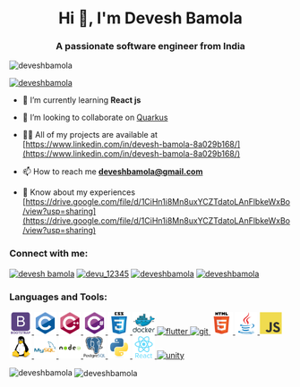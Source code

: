 <h1 align="center">Hi 👋, I'm Devesh Bamola</h1>
<h3 align="center">A passionate software engineer from India</h3>

<p align="left"> <img src="https://komarev.com/ghpvc/?username=deveshbamola&label=Profile%20views&color=0e75b6&style=flat" alt="deveshbamola" /> </p>

<p align="left"> <a href="https://github.com/ryo-ma/github-profile-trophy"><img src="https://github-profile-trophy.vercel.app/?username=deveshbamola" alt="deveshbamola" /></a> </p>

- 🌱 I’m currently learning **React js**

- 👯 I’m looking to collaborate on [Quarkus](https://github.com/quarkusio/quarkus)

- 👨‍💻 All of my projects are available at [https://www.linkedin.com/in/devesh-bamola-8a029b168/](https://www.linkedin.com/in/devesh-bamola-8a029b168/)

- 📫 How to reach me **deveshbamola@gmail.com**

- 📄 Know about my experiences [https://drive.google.com/file/d/1CiHn1i8Mn8uxYCZTdatoLAnFlbkeWxBo/view?usp=sharing](https://drive.google.com/file/d/1CiHn1i8Mn8uxYCZTdatoLAnFlbkeWxBo/view?usp=sharing)

<h3 align="left">Connect with me:</h3>
<p align="left">
<a href="https://linkedin.com/in/devesh bamola" target="blank"><img align="center" src="https://raw.githubusercontent.com/rahuldkjain/github-profile-readme-generator/master/src/images/icons/Social/linked-in-alt.svg" alt="devesh bamola" height="30" width="40" /></a>
<a href="https://www.codechef.com/users/devu_12345" target="blank"><img align="center" src="https://cdn.jsdelivr.net/npm/simple-icons@3.1.0/icons/codechef.svg" alt="devu_12345" height="30" width="40" /></a>
<a href="https://www.hackerrank.com/deveshbamola" target="blank"><img align="center" src="https://raw.githubusercontent.com/rahuldkjain/github-profile-readme-generator/master/src/images/icons/Social/hackerrank.svg" alt="deveshbamola" height="30" width="40" /></a>
<a href="https://www.leetcode.com/deveshbamola" target="blank"><img align="center" src="https://raw.githubusercontent.com/rahuldkjain/github-profile-readme-generator/master/src/images/icons/Social/leet-code.svg" alt="deveshbamola" height="30" width="40" /></a>
</p>

<h3 align="left">Languages and Tools:</h3>
<p align="left"> <a href="https://getbootstrap.com" target="_blank"> <img src="https://raw.githubusercontent.com/devicons/devicon/master/icons/bootstrap/bootstrap-plain-wordmark.svg" alt="bootstrap" width="40" height="40"/> </a> <a href="https://www.cprogramming.com/" target="_blank"> <img src="https://raw.githubusercontent.com/devicons/devicon/master/icons/c/c-original.svg" alt="c" width="40" height="40"/> </a> <a href="https://www.w3schools.com/cpp/" target="_blank"> <img src="https://raw.githubusercontent.com/devicons/devicon/master/icons/cplusplus/cplusplus-original.svg" alt="cplusplus" width="40" height="40"/> </a> <a href="https://www.w3schools.com/cs/" target="_blank"> <img src="https://raw.githubusercontent.com/devicons/devicon/master/icons/csharp/csharp-original.svg" alt="csharp" width="40" height="40"/> </a> <a href="https://www.w3schools.com/css/" target="_blank"> <img src="https://raw.githubusercontent.com/devicons/devicon/master/icons/css3/css3-original-wordmark.svg" alt="css3" width="40" height="40"/> </a> <a href="https://www.docker.com/" target="_blank"> <img src="https://raw.githubusercontent.com/devicons/devicon/master/icons/docker/docker-original-wordmark.svg" alt="docker" width="40" height="40"/> </a> <a href="https://flutter.dev" target="_blank"> <img src="https://www.vectorlogo.zone/logos/flutterio/flutterio-icon.svg" alt="flutter" width="40" height="40"/> </a> <a href="https://git-scm.com/" target="_blank"> <img src="https://www.vectorlogo.zone/logos/git-scm/git-scm-icon.svg" alt="git" width="40" height="40"/> </a> <a href="https://www.w3.org/html/" target="_blank"> <img src="https://raw.githubusercontent.com/devicons/devicon/master/icons/html5/html5-original-wordmark.svg" alt="html5" width="40" height="40"/> </a> <a href="https://www.java.com" target="_blank"> <img src="https://raw.githubusercontent.com/devicons/devicon/master/icons/java/java-original.svg" alt="java" width="40" height="40"/> </a> <a href="https://developer.mozilla.org/en-US/docs/Web/JavaScript" target="_blank"> <img src="https://raw.githubusercontent.com/devicons/devicon/master/icons/javascript/javascript-original.svg" alt="javascript" width="40" height="40"/> </a> <a href="https://www.linux.org/" target="_blank"> <img src="https://raw.githubusercontent.com/devicons/devicon/master/icons/linux/linux-original.svg" alt="linux" width="40" height="40"/> </a> <a href="https://www.mysql.com/" target="_blank"> <img src="https://raw.githubusercontent.com/devicons/devicon/master/icons/mysql/mysql-original-wordmark.svg" alt="mysql" width="40" height="40"/> </a> <a href="https://nodejs.org" target="_blank"> <img src="https://raw.githubusercontent.com/devicons/devicon/master/icons/nodejs/nodejs-original-wordmark.svg" alt="nodejs" width="40" height="40"/> </a> <a href="https://www.postgresql.org" target="_blank"> <img src="https://raw.githubusercontent.com/devicons/devicon/master/icons/postgresql/postgresql-original-wordmark.svg" alt="postgresql" width="40" height="40"/> </a> <a href="https://www.python.org" target="_blank"> <img src="https://raw.githubusercontent.com/devicons/devicon/master/icons/python/python-original.svg" alt="python" width="40" height="40"/> </a> <a href="https://reactjs.org/" target="_blank"> <img src="https://raw.githubusercontent.com/devicons/devicon/master/icons/react/react-original-wordmark.svg" alt="react" width="40" height="40"/> </a> <a href="https://unity.com/" target="_blank"> <img src="https://www.vectorlogo.zone/logos/unity3d/unity3d-icon.svg" alt="unity" width="40" height="40"/> </a> </p>

<p><img align="left" src="https://github-readme-stats.vercel.app/api/top-langs?username=deveshbamola&show_icons=true&locale=en&layout=compact" alt="deveshbamola" /></p>

<p>&nbsp;<img align="center" src="https://github-readme-stats.vercel.app/api?username=deveshbamola&show_icons=true&locale=en" alt="deveshbamola" /></p>

